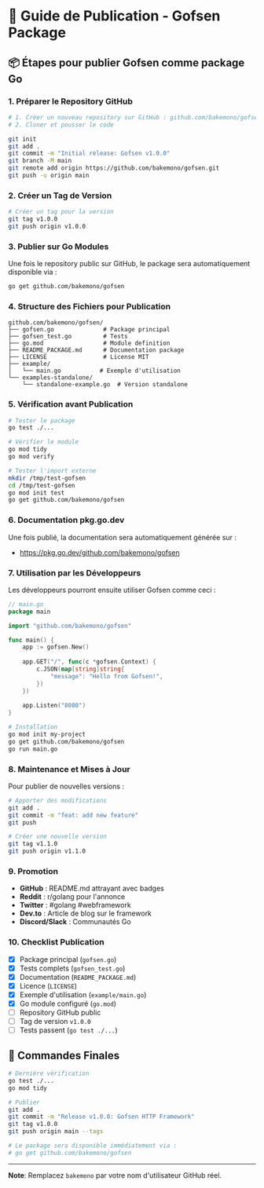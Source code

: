 # 🚀 Guide de Publication - Gofsen Package

## 📦 Étapes pour publier Gofsen comme package Go

### 1. Préparer le Repository GitHub

```bash
# 1. Créer un nouveau repository sur GitHub : github.com/bakemono/gofsen
# 2. Cloner et pousser le code

git init
git add .
git commit -m "Initial release: Gofsen v1.0.0"
git branch -M main
git remote add origin https://github.com/bakemono/gofsen.git
git push -u origin main
```

### 2. Créer un Tag de Version

```bash
# Créer un tag pour la version
git tag v1.0.0
git push origin v1.0.0
```

### 3. Publier sur Go Modules

Une fois le repository public sur GitHub, le package sera automatiquement disponible via :

```bash
go get github.com/bakemono/gofsen
```

### 4. Structure des Fichiers pour Publication

```
github.com/bakemono/gofsen/
├── gofsen.go              # Package principal
├── gofsen_test.go         # Tests
├── go.mod                 # Module definition
├── README_PACKAGE.md      # Documentation package
├── LICENSE                # License MIT
├── example/
│   └── main.go           # Exemple d'utilisation
└── examples-standalone/
    └── standalone-example.go  # Version standalone
```

### 5. Vérification avant Publication

```bash
# Tester le package
go test ./...

# Vérifier le module
go mod tidy
go mod verify

# Tester l'import externe
mkdir /tmp/test-gofsen
cd /tmp/test-gofsen
go mod init test
go get github.com/bakemono/gofsen
```

### 6. Documentation pkg.go.dev

Une fois publié, la documentation sera automatiquement générée sur :
- https://pkg.go.dev/github.com/bakemono/gofsen

### 7. Utilisation par les Développeurs

Les développeurs pourront ensuite utiliser Gofsen comme ceci :

```go
// main.go
package main

import "github.com/bakemono/gofsen"

func main() {
    app := gofsen.New()
    
    app.GET("/", func(c *gofsen.Context) {
        c.JSON(map[string]string{
            "message": "Hello from Gofsen!",
        })
    })
    
    app.Listen("8080")
}
```

```bash
# Installation
go mod init my-project
go get github.com/bakemono/gofsen
go run main.go
```

### 8. Maintenance et Mises à Jour

Pour publier de nouvelles versions :

```bash
# Apporter des modifications
git add .
git commit -m "feat: add new feature"
git push

# Créer une nouvelle version
git tag v1.1.0
git push origin v1.1.0
```

### 9. Promotion

- **GitHub** : README.md attrayant avec badges
- **Reddit** : r/golang pour l'annonce
- **Twitter** : #golang #webframework
- **Dev.to** : Article de blog sur le framework
- **Discord/Slack** : Communautés Go

### 10. Checklist Publication

- [x] Package principal (`gofsen.go`)
- [x] Tests complets (`gofsen_test.go`)
- [x] Documentation (`README_PACKAGE.md`)
- [x] Licence (`LICENSE`)
- [x] Exemple d'utilisation (`example/main.go`)
- [x] Go module configuré (`go.mod`)
- [ ] Repository GitHub public
- [ ] Tag de version `v1.0.0`
- [ ] Tests passent (`go test ./...`)

## 🌟 Commandes Finales

```bash
# Dernière vérification
go test ./...
go mod tidy

# Publier
git add .
git commit -m "Release v1.0.0: Gofsen HTTP Framework"
git tag v1.0.0
git push origin main --tags

# Le package sera disponible immédiatement via :
# go get github.com/bakemono/gofsen
```

---

**Note**: Remplacez `bakemono` par votre nom d'utilisateur GitHub réel.